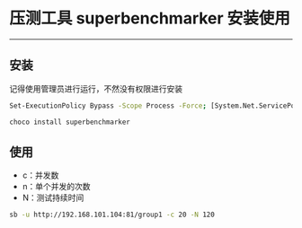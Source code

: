 # 压测工具 superbenchmarker 安装使用
***
## 安装
记得使用管理员进行运行，不然没有权限进行安装

```bash
Set-ExecutionPolicy Bypass -Scope Process -Force; [System.Net.ServicePointManager]::SecurityProtocol = [System.Net.ServicePointManager]::SecurityProtocol -bor 3072; iex ((New-Object System.Net.WebClient).DownloadString('https://chocolatey.org/install.ps1'))

choco install superbenchmarker
```

## 使用
- c：并发数
- n：单个并发的次数
- N：测试持续时间

```bash
sb -u http://192.168.101.104:81/group1 -c 20 -N 120
```